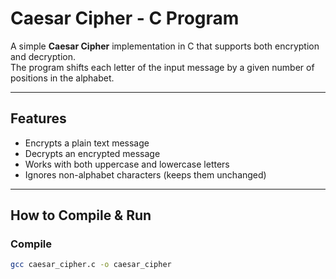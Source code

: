 # Caesar Cipher - C Program

A simple **Caesar Cipher** implementation in C that supports both encryption and decryption.  
The program shifts each letter of the input message by a given number of positions in the alphabet.

---

## Features
- Encrypts a plain text message
- Decrypts an encrypted message
- Works with both uppercase and lowercase letters
- Ignores non-alphabet characters (keeps them unchanged)

---

## How to Compile & Run

### **Compile**
```bash
gcc caesar_cipher.c -o caesar_cipher
